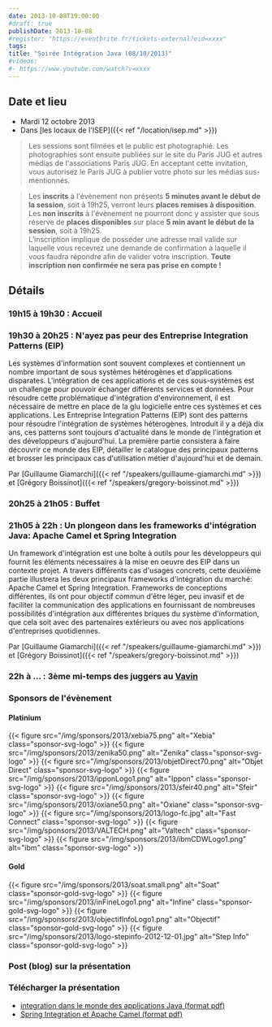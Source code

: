 ```yaml
---
date: 2013-10-08T19:00:00
#draft: true
publishDate: 2013-10-08
#register: "https://eventbrite.fr/tickets-external?eid=xxxx"
tags:
title: "Soirée Intégration Java (08/10/2013)"
#videos: 
#- https://www.youtube.com/watch?v=xxxx
---
```


## Date et lieu

* Mardi 12 octobre 2013
* Dans [les locaux de l'ISEP]({{< ref "/location/isep.md" >}})

> Les sessions sont filmées et le public est photographié. Les photographies sont ensuite publiées sur le site du Paris JUG et autres médias de l'associations Paris JUG. En acceptant cette invitation, vous autorisez le Paris JUG à publier votre photo sur les médias sus-mentionnés.

> Les **inscrits** à l'évènement non présents **5 minutes avant le début de la session**, soit à 19h25, verront leurs **places remises à disposition**.  
Les **non inscrits** à l'évènement ne pourront donc y assister que sous réserve de **places disponibles** sur place **5 min avant le début de la session**, soit à 19h25.  
L’inscription implique de posséder une adresse mail valide sur laquelle vous recevrez une demande de confirmation à laquelle il vous faudra répondre afin de valider votre inscription.
**Toute inscription non confirmée ne sera pas prise en compte !**

## Détails

### 19h15 à 19h30 : Accueil

### 19h30 à 20h25 : N'ayez pas peur des Entreprise Integration Patterns (EIP)

Les systèmes d'information sont souvent complexes et contiennent un nombre important de sous systèmes hétérogènes et d’applications disparates. L'intégration de ces applications et de ces sous-systèmes est un challenge pour pouvoir échanger différents services et données. Pour résoudre cette problématique d'intégration d'environnement, il est nécessaire de mettre en place de la glu logicielle entre ces systèmes et ces applications. Les Entreprise Integration Patterns (EIP) sont des patterns pour résoudre l'intégration de systèmes hétérogènes. Introduit il y a déjà dix ans, ces patterns sont toujours d'actualité dans le monde de l'intégration et des développeurs d'aujourd'hui. La première partie consistera à faire découvrir ce monde des EIP, détailler le catalogue des principaux patterns et brosser les principaux cas d'utilisation métier d'aujourd'hui et de demain.

Par [Guillaume Giamarchi]({{< ref "/speakers/guillaume-giamarchi.md" >}}) et [Grégory Boissinot]({{< ref "/speakers/gregory-boissinot.md" >}})

### 20h25 à 21h05 : Buffet

### 21h05 à 22h : Un plongeon dans les frameworks d'intégration Java: Apache Camel et Spring Integration

Un framework d'intégration est une boîte à outils pour les développeurs qui fournit les éléments nécessaires à la mise en oeuvre des EIP dans un contexte projet. A travers différents cas d'usages concrets, cette deuxième partie illustrera les deux principaux frameworks d'intégration du marché: Apache Camel et Spring Integration. Frameworks de conceptions différentes, ils ont pour objectif commun d'être léger, peu invasif et de faciliter la communication des applications en fournissant de nombreuses possibilités d'intégration aux différentes briques du système d'information, que cela soit avec des partenaires extérieurs ou avec nos applications d'entreprises quotidiennes.

Par [Guillaume Giamarchi]({{< ref "/speakers/guillaume-giamarchi.md" >}}) et [Grégory Boissinot]({{< ref "/speakers/gregory-boissinot.md" >}})

### 22h à ... : 3ème mi-temps des juggers au [Vavin](https://maps.google.fr/maps/place?hl=fr&sourceid=navclient-ff&rlz=1B3GGGL_frFR294FR295&um=1&ie=UTF-8&q=restaurant+le+vavin+paris&fb=1&gl=fr&hq=restaurant+le+vavin&hnear=paris&cid=16763854041267710574)

### Sponsors de l'évènement

#### Platinium
{{< figure src="/img/sponsors/2013/xebia75.png" alt="Xebia" class="sponsor-svg-logo" >}}
{{< figure src="/img/sponsors/2013/zenika50.png" alt="Zenika" class="sponsor-svg-logo" >}}
{{< figure src="/img/sponsors/2013/objetDirect70.png" alt="Objet Direct" class="sponsor-svg-logo" >}}
{{< figure src="/img/sponsors/2013/ipponLogo1.png" alt="Ippon" class="sponsor-svg-logo" >}}
{{< figure src="/img/sponsors/2013/sfeir40.png" alt="Sfeir" class="sponsor-svg-logo" >}}
{{< figure src="/img/sponsors/2013/oxiane50.png" alt="Oxiane" class="sponsor-svg-logo" >}}
{{< figure src="/img/sponsors/2013/logo-fc.jpg" alt="Fast Connect" class="sponsor-svg-logo" >}}
{{< figure src="/img/sponsors/2013/VALTECH.png" alt="Valtech" class="sponsor-svg-logo" >}}
{{< figure src="/img/sponsors/2013/ibmCDWLogo1.png" alt="ibm" class="sponsor-svg-logo" >}}

#### Gold
{{< figure src="/img/sponsors/2013/soat.small.png" alt="Soat" class="sponsor-gold-svg-logo" >}}
{{< figure src="/img/sponsors/2013/inFineLogo1.png" alt="Infine" class="sponsor-gold-svg-logo" >}}
{{< figure src="/img/sponsors/2013/objectifInfoLogo1.png" alt="Objectif" class="sponsor-gold-svg-logo" >}}
{{< figure src="/img/sponsors/2013/logo-stepinfo-2012-12-01.jpg" alt="Step Info" class="sponsor-gold-svg-logo" >}}



### Post (blog) sur la présentation

### Télécharger la présentation

- [integration dans le monde des applications Java (format pdf)](/resources/2013/INTEGRATIONJAVAPARISJUGEIPOctobre2013.pdf)
- [Spring Integration et Apache Camel (format pdf)](/resources/2013/INTEGRATIONJAVAPARISJUGSpringIntegrarionApacheCamel.pdf)

